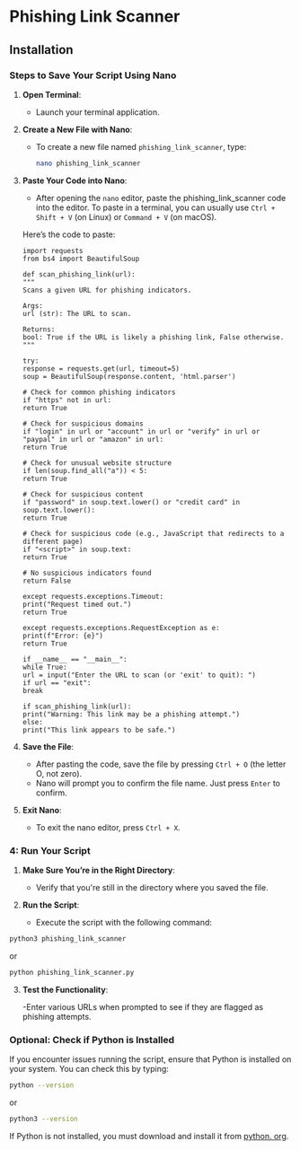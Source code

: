 # Phishing Link Scanner

## Installation 

### Steps to Save Your Script Using Nano

1. **Open Terminal**:
   - Launch your terminal application.

2. **Create a New File with Nano**:
   - To create a new file named `phishing_link_scanner`, type:
     ```bash
     nano phishing_link_scanner
     ```

3. **Paste Your Code into Nano**:
   - After opening the `nano` editor, paste the phishing_link_scanner code into the editor. To paste in a terminal, you can usually use `Ctrl + Shift + V` (on Linux) or `Command + V` (on macOS).

   Here’s the code to paste:
       
       import requests
       from bs4 import BeautifulSoup

       def scan_phishing_link(url):
       """
       Scans a given URL for phishing indicators.

       Args:
       url (str): The URL to scan.

       Returns:
       bool: True if the URL is likely a phishing link, False otherwise.
       """

       try:
       response = requests.get(url, timeout=5)
       soup = BeautifulSoup(response.content, 'html.parser')

       # Check for common phishing indicators
       if "https" not in url:
       return True

       # Check for suspicious domains
       if "login" in url or "account" in url or "verify" in url or "paypal" in url or "amazon" in url:
       return True

       # Check for unusual website structure
       if len(soup.find_all("a")) < 5:
       return True

       # Check for suspicious content
       if "password" in soup.text.lower() or "credit card" in soup.text.lower():
       return True

       # Check for suspicious code (e.g., JavaScript that redirects to a different page)
       if "<script>" in soup.text:
       return True

       # No suspicious indicators found
       return False

       except requests.exceptions.Timeout:
       print("Request timed out.")
       return True

       except requests.exceptions.RequestException as e:
       print(f"Error: {e}")
       return True

       if __name__ == "__main__":
       while True:
       url = input("Enter the URL to scan (or 'exit' to quit): ")
       if url == "exit":
       break

       if scan_phishing_link(url):
       print("Warning: This link may be a phishing attempt.")
       else:
       print("This link appears to be safe.")

4. **Save the File**:
   - After pasting the code, save the file by pressing `Ctrl + O` (the letter O, not zero).
   - Nano will prompt you to confirm the file name. Just press `Enter` to confirm.

5. **Exit Nano**:
   - To exit the nano editor, press `Ctrl + X`.

### 4: Run Your Script

1. **Make Sure You’re in the Right Directory**:
   - Verify that you're still in the directory where you saved the file.

2. **Run the Script**:
   - Execute the script with the following command:
```bash
python3 phishing_link_scanner
```
or
```bash
python phishing_link_scanner.py
```


3. **Test the Functionality**:
   
   -Enter various URLs when prompted to see if they are flagged as phishing attempts.


### Optional: Check if Python is Installed

If you encounter issues running the script, ensure that Python is installed on your system. You can check this by typing:

```bash
python --version
```
or
```bash
python3 --version
```

If Python is not installed, you must download and install it from [python. org](https://www.python.org/downloads/).

